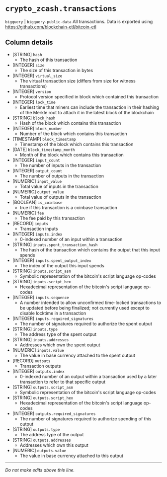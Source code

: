 # `crypto_zcash.transactions`
`bigquery` | `bigquery-public-data`
All transactions.
Data is exported using https://github.com/blockchain-etl/bitcoin-etl


## Column details
* [STRING]    `hash`
  - The hash of this transaction
* [INTEGER]   `size`
  - The size of this transaction in bytes
* [INTEGER]   `virtual_size`
  - The virtual transaction size (differs from size for witness transactions)
* [INTEGER]   `version`
  - Protocol version specified in block which contained this transaction
* [INTEGER]   `lock_time`
  - Earliest time that miners can include the transaction in their hashing of the Merkle root to attach it in the latest block of the blockchain
* [STRING]    `block_hash`
  - Hash of the block which contains this transaction
* [INTEGER]   `block_number`
  - Number of the block which contains this transaction
* [TIMESTAMP] `block_timestamp`
  - Timestamp of the block which contains this transaction
* [DATE]      `block_timestamp_month`
  - Month of the block which contains this transaction
* [INTEGER]   `input_count`
  - The number of inputs in the transaction
* [INTEGER]   `output_count`
  - The number of outputs in the transaction
* [NUMERIC]   `input_value`
  - Total value of inputs in the transaction
* [NUMERIC]   `output_value`
  - Total value of outputs in the transaction
* [BOOLEAN]   `is_coinbase`
  - true if this transaction is a coinbase transaction
* [NUMERIC]   `fee`
  - The fee paid by this transaction
* [RECORD]    `inputs`
  - Transaction inputs
* [INTEGER]   `inputs.index`
  - 0-indexed number of an input within a transaction
* [STRING]    `inputs.spent_transaction_hash`
  - The hash of the transaction which contains the output that this input spends
* [INTEGER]   `inputs.spent_output_index`
  - The index of the output this input spends
* [STRING]    `inputs.script_asm`
  - Symbolic representation of the bitcoin's script language op-codes
* [STRING]    `inputs.script_hex`
  - Hexadecimal representation of the bitcoin's script language op-codes
* [INTEGER]   `inputs.sequence`
  - A number intended to allow unconfirmed time-locked transactions to be updated before being finalized; not currently used except to disable locktime in a transaction
* [INTEGER]   `inputs.required_signatures`
  - The number of signatures required to authorize the spent output
* [STRING]    `inputs.type`
  - The address type of the spent output
* [STRING]    `inputs.addresses`
  - Addresses which own the spent output
* [NUMERIC]   `inputs.value`
  - The value in base currency attached to the spent output
* [RECORD]    `outputs`
  - Transaction outputs
* [INTEGER]   `outputs.index`
  - 0-indexed number of an output within a transaction used by a later transaction to refer to that specific output
* [STRING]    `outputs.script_asm`
  - Symbolic representation of the bitcoin's script language op-codes
* [STRING]    `outputs.script_hex`
  - Hexadecimal representation of the bitcoin's script language op-codes
* [INTEGER]   `outputs.required_signatures`
  - The number of signatures required to authorize spending of this output
* [STRING]    `outputs.type`
  - The address type of the output
* [STRING]    `outputs.addresses`
  - Addresses which own this output
* [NUMERIC]   `outputs.value`
  - The value in base currency attached to this output

-------------------------------------------------------------------------------
*Do not make edits above this line.*
